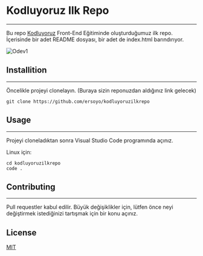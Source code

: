 # Kodluyoruz Ilk Repo
---
Bu repo [Kodluyoruz](https://www.kodluyoruz.org) Front-End Eğitiminde oluşturduğumuz ilk repo. İçerisinde bir adet README dosyası, bir adet de index.html barındırıyor.

![Odev1](https://serving.photos.photobox.com/804800406e100487cc6e33ab1181598755e971e6c506f6391fa9ae3500fda67084d8e266.jpg)

## Installition
---
Öncelikle projeyi clonelayın. (Buraya sizin reponuzdan aldığınız link gelecek)
```
git clone https://github.com/ersoyo/kodluyoruzilkrepo
```
## Usage
---
Projeyi cloneladıktan sonra Visual Studio Code programında açınız.

Linux için:
```
cd kodluyoruzilkrepo
code .
```

## Contributing
---
Pull requestler kabul edilir. Büyük değişiklikler için, lütfen önce neyi değiştirmek istediğinizi tartışmak için bir konu açınız.

## License
[MIT](https://choosealicense.com/licenses/mit/)
